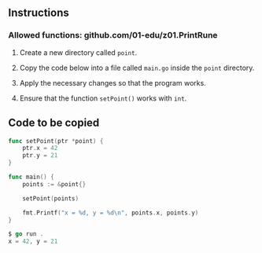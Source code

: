## Instructions

### Allowed functions: github.com/01-edu/z01.PrintRune

1. Create a new directory called `point`.

2. Copy the code below into a file called `main.go` inside the `point` directory.

3. Apply the necessary changes so that the program works.

4. Ensure that the function `setPoint()` works with `int`.


## Code to be copied

```go
func setPoint(ptr *point) {
    ptr.x = 42
    ptr.y = 21
}

func main() {
    points := &point{}

    setPoint(points)

    fmt.Printf("x = %d, y = %d\n", points.x, points.y)
}
```

```go
$ go run .
x = 42, y = 21
```